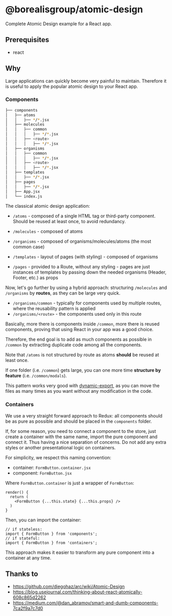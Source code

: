 # @borealisgroup/atomic-design

Complete Atomic Design example for a React app.

## Prerequisites

- react


## Why

Large applications can quickly become very painful to maintain. Therefore it is useful to apply the popular atomic design to your React app.

### Components

```bash
├── components
│   ├── atoms
│   │   ├── */*.jsx
│   ├── molecules
│   │   ├── common
│   │   │   ├── */*.jsx
│   │   ├── <route>
│   │   │   ├── */*.jsx
│   ├── organisms
│   │   ├── common
│   │   │   ├── */*.jsx
│   │   ├── <route>
│   │   │   ├── */*.jsx
│   ├── templates
│   │   ├── */*.jsx
│   ├── pages
│   │   ├── */*.jsx
│   ├── App.jsx
│   └── index.js
```

The classical atomic design application:

- `/atoms` - composed of a single HTML tag or third-party component. Should be reused at least once, to avoid redundancy.

- `/molecules` - composed of atoms

- `/organisms` - composed of organisms/molecules/atoms (the most common case)

- `/templates` - layout of pages (with styling) - composed of organisms

- `/pages` - provided to a Route, without any styling - pages are just instances of templates by passing down the needed organisms (Header, Footer, etc.) as props

Now, let's go further by using a hybrid approach: structuring `/molecules` and `/organisms` by **routes**, as they can be large very quick.

- `/organisms/common` - typically for components used by multiple routes, where the reusability pattern is applied
- `/organisms/<route>` - the components used only in this route

Basically, more there is components inside `/common`, more there is reused components, proving that using React in your app was a good choice.

Therefore, the end goal is to add as much components as possible in `/common‌` by extracting duplicate code among all the components.

Note that `/atoms` is not structured by route as atoms **should** be reused at least once.

If one folder (i.e. `/common`) gets large, you can one more time **structure by feature** (i.e. `/common/modals`).

This pattern works very good with [dynamic-export](https://github.com/borealisgroup/borealis/tree/master/packages/dynamic-export), as you can move the files as many times as you want without any modification in the code.

### Containers

We use a very straight forward approach to Redux: all components should be as pure as possible and should be placed in the `components` folder.

If, for some reason, you need to connect a component to the store, just create a container with the same name, import the pure component and connect it. Thus having a nice separation of concerns. Do not add any extra styles or another presentational logic on containers.

For simplicity, we respect this naming convention:

- container: `FormButton.container.jsx`
- component: `FormButton.jsx`

Where `FormButton.container` is just a wrapper of `FormButton`:

```
render() {
  return (
    <FormButton {...this.state} {...this.props} />
  )
}
```

Then, you can import the container:

```
// if stateless:
import { FormButton } from 'components';
// if stateful:
import { FormButton } from 'containers';
```

This approach makes it easier to transform any pure component into a container at any time.

## Thanks to

- https://github.com/diegohaz/arc/wiki/Atomic-Design
- https://blog.usejournal.com/thinking-about-react-atomically-608c865d2262
- https://medium.com/@dan_abramov/smart-and-dumb-components-7ca2f9a7c7d0
